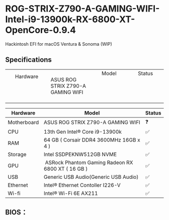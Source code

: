 # ROG-STRIX-Z790-A-GAMING-WIFI-Intel-i9-13900k-RX-6800-XT-OpenCore-0.9.4
 
Hackintosh EFI for macOS Ventura & Sonoma (WIP)

## Specifications

<table>
  <tbody>
    <tr>
      <td align="center">Hardware<br>
        <span>&nbsp;&nbsp;&nbsp;&nbsp;&nbsp;&nbsp;&nbsp;&nbsp;</span>
        <span>&nbsp;&nbsp;&nbsp;&nbsp;&nbsp;&nbsp;&nbsp;&nbsp;</span>
        <span>&nbsp;&nbsp;&nbsp;&nbsp;&nbsp;&nbsp;&nbsp;&nbsp;</span>
        <span>&nbsp;&nbsp;&nbsp;&nbsp;&nbsp;&nbsp;&nbsp;&nbsp;</span>
        <span>&nbsp;&nbsp;&nbsp;&nbsp;&nbsp;&nbsp;&nbsp;&nbsp;</span>
        <span>&nbsp;&nbsp;&nbsp;&nbsp;&nbsp;&nbsp;&nbsp;&nbsp;</span>
        <span>&nbsp;&nbsp;&nbsp;&nbsp;&nbsp;&nbsp;&nbsp;&nbsp;</span>
        <span>&nbsp;&nbsp;</span>
      </td>
      <td>ASUS ROG STRIX Z790-A GAMING WIFI</td>
      <td align="center">Model<br>
        <span>&nbsp;&nbsp;&nbsp;&nbsp;&nbsp;&nbsp;&nbsp;&nbsp;</span>
        <span>&nbsp;&nbsp;&nbsp;&nbsp;&nbsp;&nbsp;&nbsp;&nbsp;</span>
        <span>&nbsp;&nbsp;&nbsp;&nbsp;&nbsp;&nbsp;&nbsp;&nbsp;</span>
        <span>&nbsp;&nbsp;&nbsp;&nbsp;&nbsp;&nbsp;&nbsp;&nbsp;</span>
        <span>&nbsp;&nbsp;&nbsp;&nbsp;&nbsp;&nbsp;&nbsp;&nbsp;</span>
        <span>&nbsp;&nbsp;&nbsp;&nbsp;&nbsp;&nbsp;&nbsp;&nbsp;</span>
        <span>&nbsp;&nbsp;&nbsp;&nbsp;&nbsp;&nbsp;&nbsp;&nbsp;</span>
        <span>&nbsp;&nbsp;</span>
      </td>
      <td align="center">Status<br>
        <span>&nbsp;&nbsp;&nbsp;&nbsp;&nbsp;&nbsp;&nbsp;&nbsp;</span>
        <span>&nbsp;&nbsp;&nbsp;&nbsp;&nbsp;&nbsp;&nbsp;&nbsp;</span>
        <span>&nbsp;&nbsp;&nbsp;&nbsp;&nbsp;&nbsp;&nbsp;&nbsp;</span>
        <span>&nbsp;&nbsp;&nbsp;&nbsp;&nbsp;&nbsp;&nbsp;&nbsp;</span>
        <span>&nbsp;&nbsp;&nbsp;&nbsp;&nbsp;&nbsp;&nbsp;&nbsp;</span>
        <span>&nbsp;&nbsp;&nbsp;&nbsp;&nbsp;&nbsp;&nbsp;&nbsp;</span>
        <span>&nbsp;&nbsp;&nbsp;&nbsp;&nbsp;&nbsp;&nbsp;&nbsp;</span>
        <span>&nbsp;&nbsp;</span>
      </td>
    </tr>
  </tbody>
</table>


| Hardware | Model | Status |
| --- | --- | --- |
| Motherboard | ASUS ROG STRIX Z790-A GAMING WIFI | ❓ |
| CPU | 13th Gen Intel® Core i9-13900k | ✅ |
| RAM | 64 GB ( Corsair DDR4 3600MHz 16GB x 4 ) | ✅ |
| Storage | Intel SSDPEKNW512GB NVME | ✅ |
| GPU |  ASRock Phantom Gaming Radeon RX 6800 XT ( 16 GB ) | ✅ |
| USB | Generic USB Audio(Generic USB Audio) | ✅ |
| Ethernet | Intel® Ethernet Contoller I226-V | ✅ |
| Wi-fi | Intel® Wi-Fi 6E AX211 | ✅ |

## BIOS：